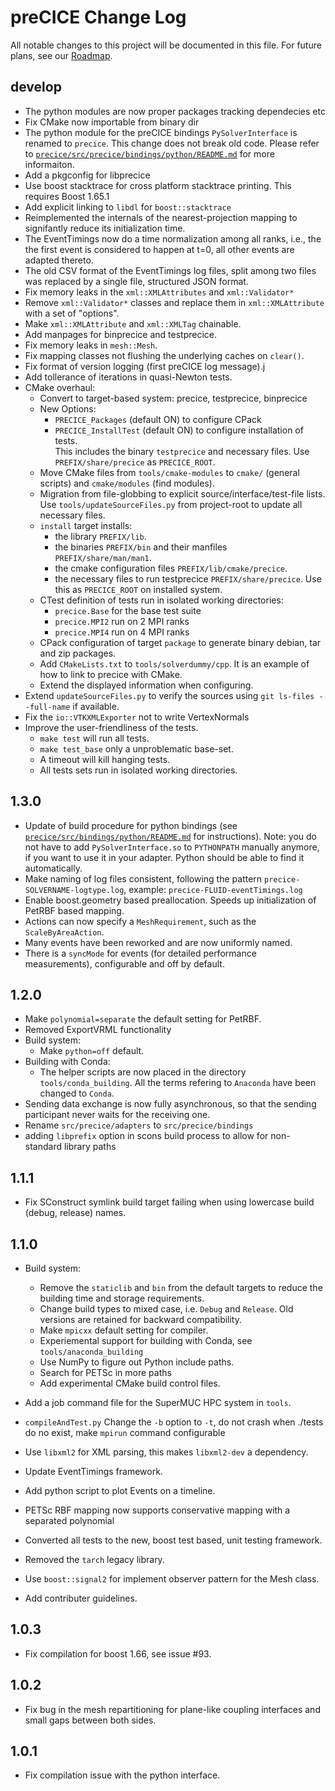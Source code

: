 # preCICE Change Log

All notable changes to this project will be documented in this file. For future plans, see our [Roadmap](https://github.com/precice/precice/wiki/Roadmap).

## develop
- The python modules are now proper packages tracking dependecies etc
- Fix CMake now importable from binary dir
- The python module for the preCICE bindings `PySolverInterface` is renamed to `precice`. This change does not break old code. Please refer to [`precice/src/precice/bindings/python/README.md`](https://github.com/precice/precice/blob/develop/src/precice/bindings/python/README.md) for more informaiton.
- Add a pkgconfig for libprecice
- Use boost stacktrace for cross platform stacktrace printing. This requires Boost 1.65.1
- Add explicit linking to `libdl` for `boost::stacktrace`
- Reimplemented the internals of the nearest-projection mapping to signifantly reduce its initialization time.
- The EventTimings now do a time normalization among all ranks, i.e., the the first event is considered to happen at t=0, all other events are adapted thereto.
- The old CSV format of the EventTimings log files, split among two files was replaced by a single file, structured JSON format.
- Fix memory leaks in the `xml::XMLAttributes` and `xml::Validator*`
- Remove `xml::Validator*` classes and replace them in `xml::XMLAttribute` with a set of "options".
- Make `xml::XMLAttribute` and `xml::XMLTag` chainable.
- Add manpages for binprecice and testprecice.
- Fix memory leaks in `mesh::Mesh`.
- Fix mapping classes not flushing the underlying caches on `clear()`.
- Fix format of version logging (first preCICE log message).j
- Add tollerance of iterations in quasi-Newton tests.
- CMake overhaul:
  - Convert to target-based system: precice, testprecice, binprecice
  - New Options:
    - `PRECICE_Packages` (default ON) to configure CPack
    - `PRECICE_InstallTest` (default ON) to configure installation of tests.  
      This includes the binary `testprecice` and necessary files.
      Use `PREFIX/share/precice` as `PRECICE_ROOT`.
  - Move CMake files from `tools/cmake-modules` to `cmake/` (general scripts) and `cmake/modules` (find modules).
  - Migration from file-globbing to explicit source/interface/test-file lists.  
    Use `tools/updateSourceFiles.py` from project-root to update all necessary files.
  - `install` target installs:
     - the library `PREFIX/lib`.
     - the binaries `PREFIX/bin` and their manfiles `PREFIX/share/man/man1`.
     - the cmake configuration files `PREFIX/lib/cmake/precice`.
     - the necessary files to run testprecice `PREFIX/share/precice`. Use this as `PRECICE_ROOT` on installed system.
  - CTest definition of tests run in isolated working directories:
    - `precice.Base` for the base test suite
    - `precice.MPI2` run on 2 MPI ranks
    - `precice.MPI4` run on 4 MPI ranks
  - CPack configuration of target `package` to generate binary debian, tar and zip packages.
  - Add `CMakeLists.txt` to `tools/solverdummy/cpp`. It is an example of how to link to precice with CMake.
  - Extend the displayed information when configuring.
- Extend `updateSourceFiles.py` to verify the sources using `git ls-files --full-name` if available.
- Fix the `io::VTKXMLExporter` not to write VertexNormals
- Improve the user-friendliness of the tests.
  - `make test` will run all tests.
  - `make test_base` only a unproblematic base-set.
  - A timeout will kill hanging tests.
  - All tests sets run in isolated working directories.

## 1.3.0
- Update of build procedure for python bindings (see [`precice/src/bindings/python/README.md`](https://github.com/precice/precice/blob/develop/src/precice/bindings/python/README.md) for instructions). Note: you do not have to add `PySolverInterface.so` to `PYTHONPATH` manually anymore, if you want to use it in your adapter. Python should be able to find it automatically.   
- Make naming of log files consistent, following the pattern `precice-SOLVERNAME-logtype.log`, example: `precice-FLUID-eventTimings.log`
- Enable boost.geometry based preallocation. Speeds up initialization of PetRBF based mapping.
- Actions can now specify a `MeshRequirement`, such as the `ScaleByAreaAction`.
- Many events have been reworked and are now uniformly named. 
- There is a `syncMode` for events (for detailed performance measurements), configurable and off by default. 

## 1.2.0
- Make `polynomial=separate` the default setting for PetRBF.
- Removed ExportVRML functionality
- Build system:
  - Make `python=off` default.
- Building with Conda:
  - The helper scripts are now placed in the directory `tools/conda_building`. All the terms refering to `Anaconda` have been changed to `Conda`.
- Sending data exchange is now fully asynchronous, so that the sending participant never waits for the receiving one.
- Rename `src/precice/adapters` to `src/precice/bindings`
- adding `libprefix` option in scons build process to allow for non-standard library paths

## 1.1.1
- Fix SConstruct symlink build target failing when using lowercase build (debug, release) names.

## 1.1.0
- Build system:
  - Remove the `staticlib` and `bin` from the default targets to reduce the building time and storage requirements.
  - Change build types to mixed case, i.e. ```Debug``` and ```Release```. Old versions are retained for backward compatibility.
  - Make `mpicxx` default setting for compiler.
  - Experiemental support for building with Conda, see `tools/anaconda_building`
  - Use NumPy to figure out Python include paths.
  - Search for PETSc in more paths
  - Add experimental CMake build control files.

- Add a job command file for the SuperMUC HPC system in `tools`.
- `compileAndTest.py` Change the `-b` option to `-t`, do not crash when ./tests do no exist, make `mpirun` command configurable
- Use `libxml2` for XML parsing, this makes `libxml2-dev` a dependency.
- Update EventTimings framework.
- Add python script to plot Events on a timeline.
- PETSc RBF mapping now supports conservative mapping with a separated polynomial
- Converted all tests to the new, boost test based, unit testing framework.
- Removed the `tarch` legacy library.
- Use `boost::signal2` for implement observer pattern for the Mesh class.
- Add contributer guidelines.


## 1.0.3
- Fix compilation for boost 1.66, see issue #93.

## 1.0.2
- Fix bug in the mesh repartitioning for plane-like coupling interfaces and small gaps between both sides.

## 1.0.1
- Fix compilation issue with the python interface.
